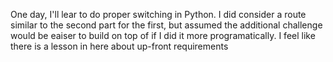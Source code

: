 One day, I'll lear to do proper switching in Python. I did consider a route similar to the second part for the first, but assumed the additional challenge would be eaiser to build on top of if I did it more programatically. I feel like there is a lesson in here about up-front requirements
